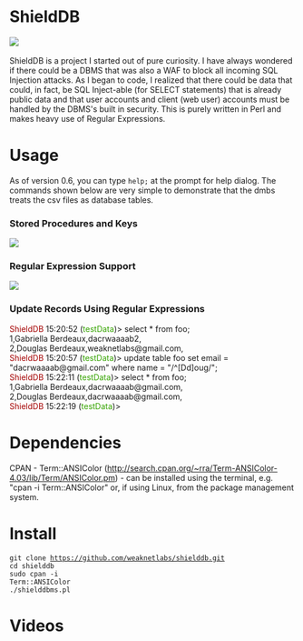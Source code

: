 # ShieldDB
<img src="https://weaknetlabs.com/images/shielddblogo.png"/><br /><br />
ShieldDB is a project I started out of pure curiosity. I have always wondered if there could be a DBMS that was also a WAF to block all incoming SQL Injection attacks.
As I began to code, I realized that there could be data that could, in fact, be SQL Inject-able (for SELECT statements) that is already public data and that user accounts and client (web user) accounts must be handled by the DBMS's built in security.
This is purely written in Perl and makes heavy use of Regular Expressions.

# Usage
As of version 0.6, you can type <code>help;</code> at the prompt for help dialog. The commands shown below are very simple to demonstrate that the dmbs treats the csv files as database tables. 
<h3>Stored Procedures and Keys</h3>
<img src="https://weaknetlabs.com/images/shielddbms_example0"/><br />
<h3>Regular Expression Support</h3>
<img src="https://weaknetlabs.com/images/shielddbms_example1"/><br />
<h3>Update Records Using Regular Expressions</h3>
<span style="color:#a40000">ShieldDB</span> 15:20:52 (<span style="color:#36a400;">testData</span>)> select * from foo;<br />
1,Gabriella Berdeaux,dacrwaaaab2,<br />
2,Douglas Berdeaux,weaknetlabs@gmail.com,<br />
<span style="color:#a40000">ShieldDB</span> 15:20:57 (<span style="color:#36a400;">testData</span>)> update table foo set email = "dacrwaaaab@gmail.com" where name  = "/^[Dd]oug/";<br />
<span style="color:#a40000">ShieldDB</span> 15:22:11 (<span style="color:#36a400;">testData</span>)> select * from foo;<br />
1,Gabriella Berdeaux,dacrwaaaab@gmail.com,<br />
2,Douglas Berdeaux,dacrwaaaab@gmail.com,<br />
<span style="color:#a40000">ShieldDB</span> 15:22:19 (<span style="color:#36a400;">testData</span>)><br />

# Dependencies
CPAN - Term::ANSIColor (http://search.cpan.org/~rra/Term-ANSIColor-4.03/lib/Term/ANSIColor.pm) - can be installed using the terminal, e.g. "cpan -i Term::ANSIColor" or, if using Linux, 
from the package management system.

# Install

<code>git clone https://github.com/weaknetlabs/shielddb.git</code><br />
<code>cd shielddb</code><br />
<code>sudo cpan -i Term::ANSIColor</code><br />
<code>./shielddbms.pl</code>
# Videos
